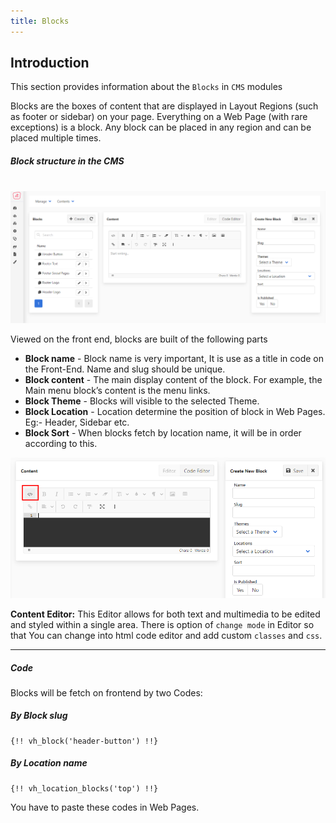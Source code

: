 ```yaml
---
title: Blocks
---
```

## Introduction

This section provides information about the `Blocks` in `CMS` modules

Blocks are the boxes of content that are displayed in Layout Regions (such as footer or sidebar) on your page. Everything on a Web Page (with rare exceptions) is a block. Any block can be placed in any region and can be placed multiple times.



##### Block structure in the CMS
<br/>
<img src="/images/cms-block-1.png" alt="cms-block-1">

Viewed on the front end, blocks are built of the following parts

- **Block name** - Block name is very important, It is use as a title in code on the Front-End. Name and slug should be unique.
- **Block content** - The main display content of the block. For example, the Main menu block’s content is the menu links.
- **Block Theme** - Blocks will visible to the selected Theme.
- **Block Location** - Location determine the position of block in Web Pages. Eg:- Header, Sidebar etc.
- **Block Sort** - When blocks fetch by location name, it will be in order according to this.

<img src="/images/cms-block-2.png" alt="cms-block-2">

**Content Editor:** This Editor allows for both text and multimedia to be edited and styled within a single area. There is option of `change mode` in Editor so that You can change into html code editor and add custom `classes` and `css`.

------



##### Code

Blocks will be fetch on frontend by two Codes:

##### By Block slug

```php+HTML
{!! vh_block('header-button') !!}
```



##### By Location name

```php+HTML
{!! vh_location_blocks('top') !!}
```



You have to paste these codes in Web Pages.

